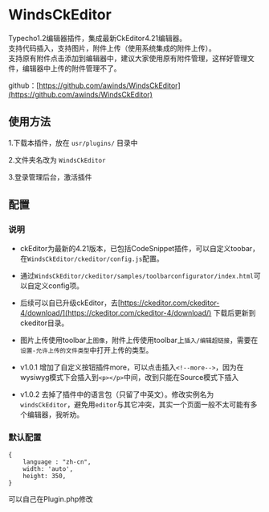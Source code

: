 # WindsCkEditor

Typecho1.2编辑器插件，集成最新CkEditor4.21编辑器。  
支持代码插入，支持图片，附件上传（使用系统集成的附件上传）。  
支持原有附件点击添加到编辑器中，建议大家使用原有附件管理，这样好管理文件，编辑器中上传的附件管理不了。
 
github：[https://github.com/awinds/WindsCkEditor](https://github.com/awinds/WindsCkEditor) 

## 使用方法  

1.下载本插件，放在 `usr/plugins/` 目录中

2.文件夹名改为 `WindsCkEditor`

3.登录管理后台，激活插件

## 配置

### 说明
- ckEditor为最新的4.21版本，已包括CodeSnippet插件，可以自定义toobar，在`WindsCkEditor/ckeditor/config.js`配置。

- 通过`WindsCkEditor/ckeditor/samples/toolbarconfigurator/index.html`可以自定义config项。  

- 后续可以自已升级ckEditor，去[https://ckeditor.com/ckeditor-4/download/](https://ckeditor.com/ckeditor-4/download/) 下载后更新到ckeditor目录。

- 图片上传使用toolbar上`图像`，附件上传使用toolbar上`插入/编辑超链接`，需要在`设置-允许上传的文件类型`中打开上传的类型。  

- v1.0.1 增加了自定义按钮插件more，可以点击插入`<!--more-->`，因为在wysiwyg模式下会插入到`<p></p>`中间，改到只能在Source模式下插入

- v1.0.2 去掉了插件中的语言包（只留了中英文）。修改实例名为`windsCkEditor`，避免用`editor`与其它冲突，其实一个页面一般不太可能有多个编辑器，我听劝。 

### 默认配置
```
{  
    language : "zh-cn",  
    width: 'auto',  
    height: 350,  
}
```
可以自己在Plugin.php修改  